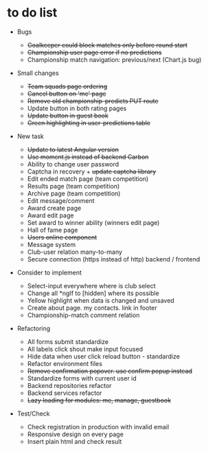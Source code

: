 # to do list
- Bugs
    - ~~Goalkeeper could block matches only before round start~~
    - ~~Championship user page error if no predictions~~
    - Championship match navigation: previous/next (Chart.js bug)

- Small changes
    - ~~Team squads page ordering~~
    - ~~Cancel button on 'me' page~~
    - ~~Remove old championship-predicts PUT route~~
    - Update button in both rating pages
    - ~~Update button in guest book~~
    - ~~Green highlighting in user-predictions table~~
    
- New task
    - ~~Update to latest Angular version~~
    - ~~Use moment.js instead of backend Carbon~~
    - Ability to change user password
    - Captcha in recovery + ~~update captcha library~~
    - Edit ended match page (team competition)
    - Results page (team competition)
    - Archive page (team competition)
    - Edit message/comment
    - Award create page
    - Award edit page
    - Set award to winner ability (winners edit page)
    - Hall of fame page
    - ~~Users online component~~
    - Message system
    - Club-user relation many-to-many
    - Secure connection (https instead of http) backend / frontend
    
- Consider to implement
    - Select-input everywhere where is club select
    - Change all *ngIf to [hidden] where its possible
    - Yellow highlight when data is changed and unsaved
    - Create about page. my contacts. link in footer
    - Championship-match comment relation
    
- Refactoring
    - All forms submit standardize
    - All labels click shout make input focused
    - Hide data when user click reload button - standardize
    - Refactor environment files
    - ~~Remove confirmation popover. use confirm popup instead~~
    - Standardize forms with current user id
    - Backend repositories refactor
    - Backend services refactor
    - ~~Lazy loading for modules: me, manage, guestbook~~
    
- Test/Check
    - Check registration in production with invalid email
    - Responsive design on every page
    - Insert plain html and check result